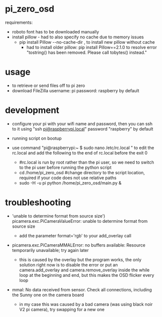# pi_zero_osd

requirements:
* roboto font has to be downloaded manually
* install pillow - had to also specify no cache due to memory issues
  * pip install Pillow --no-cache-dir , to install new pillow without cache
    * had to install older pillow: pip install Pillow==2.1.0 to resolve error "tostring() has been removed. Please call tobytes() instead."

# usage
* to retrieve or send files off to pi zero
 * download FileZilla username: pi password: raspberry by default
 
# development
* configure your pi with your wifi name and password, then you can ssh to it using "ssh pi@raspberrypi.local" password "raspberry" by default
* running script on bootup
 * use command "pi@raspberrypi:~ $ sudo nano /etc/rc.local
" to edit the rc.local and add the following to the end of rc.local before the exit 0

    * #rc.local is run by root rather than the pi user, so we need to switch to the pi user before running the python script
    * cd /home/pi_zero_osd #change directory to the script location, required if your code does not use relative paths
    * sudo -H -u pi python /home/pi_zero_osd/main.py &


# troubleshooting
* 'unable to determine format from source size') picamera.exc.PiCameraValueError: unable to determine format from source size
  * add the parameter format='rgb' to your add_overlay call
* picamera.exc.PiCameraMMALError: no buffers available: Resource temporarily unavailable; try again later
  * this is caused by the overlay but the program works, the only solution right now is to disable the error or put an camera.add_overlay and camera.remove_overlay inside the while loop at the beginning and end, but this makes the OSD flicker every loop

  
* mmal: No data received from sensor. Check all connections, including the Sunny one on the camera board
  * in my case this was caused by a bad camera (was using black noir V2 pi camera), try swapping for a new one

